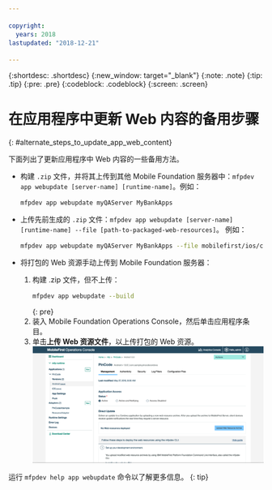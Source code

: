 ```yaml
---

copyright:
  years: 2018
lastupdated: "2018-12-21"

---
```


{:shortdesc: .shortdesc}
{:new_window: target="_blank"}
{:note: .note}
{:tip: .tip}
{:pre: .pre}
{:codeblock: .codeblock}
{:screen: .screen}

# 在应用程序中更新 Web 内容的备用步骤
{: #alternate_steps_to_update_app_web_content}

下面列出了更新应用程序中 Web 内容的一些备用方法。

* 构建 `.zip` 文件，并将其上传到其他 Mobile Foundation 服务器中：`mfpdev app webupdate [server-name] [runtime-name]`。例如：
  ```bash
  mfpdev app webupdate myQAServer MyBankApps
  ```

* 上传先前生成的 `.zip` 文件：`mfpdev app webupdate [server-name] [runtime-name] --file [path-to-packaged-web-resources]`。
例如：
  ```bash
  mfpdev app webupdate myQAServer MyBankApps --file mobilefirst/ios/com.mfp.myBankApp-1.0.1.zip
  ```

* 将打包的 Web 资源手动上传到 Mobile Foundation 服务器：
  1. 构建 .zip 文件，但不上传：
      ```bash
      mfpdev app webupdate --build
      ```
      {: pre}
  2. 装入 Mobile Foundation Operations Console，然后单击应用程序条目。
  3. 单击**上传 Web 资源文件**，以上传打包的 Web 资源。    
      ![通过控制台上传 Direct Update .zip 文件](images/upload-direct-update-package.png)

运行 `mfpdev help app webupdate` 命令以了解更多信息。
{: tip}

